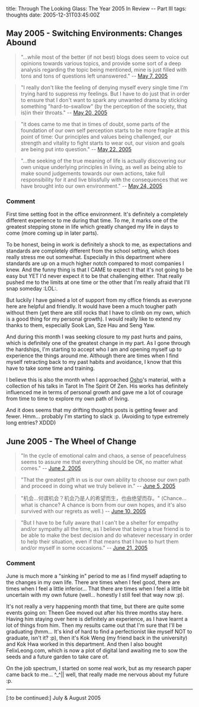 title: Through The Looking Glass: The Year 2005 In Review -- Part III
tags: thoughts
date: 2005-12-31T03:45:00Z

## May 2005 - Switching Environments: Changes Abound

> "…while most of the better (if not best) blogs does seem to voice out opinions towards various topics, and provide some sort of a deep analysis regarding the topic being mentioned, mine is just filled with tons and tons of questions left unanswered."
> -- [May 7, 2005]({filename}/blog/2005/putting-social-needs-into-retrospect.md)

> "I really don't like the feeling of denying myself every single time I'm trying hard to suppress my feelings. But I have to do just that in order to ensure that I don't want to spark any unwanted drama by sticking something "hard-to-swallow" (by the perception of the society, that is)in their throats."
> -- [May 20, 2005]({filename}/blog/2005/todays-drifting-thoughts-when-matters-tend-to-screw-your-mind-up.md)

> "it does came to me that in times of doubt, some parts of the foundation of our own self perception starts to be more fragile at this point of time: Our principles and values being challenged, our strength and vitality to fight starts to wear out, our vision and goals are being put into question."
> -- [May 22, 2005]({filename}/blog/2005/todays-drifting-thoughts-the-continuation-of-the-question.md)

> "…the seeking of the true meaning of life is actually discovering our own unique underlying principles in living, as well as being able to make sound judgements towards our own actions, take full responsibility for it and live blissfully with the consequences that we have brought into our own environment."
> -- [May 24, 2005]({filename}/blog/2005/todays-short-drifting-thought-regarding-judgement.md)

### Comment

First time setting foot in the office environment. It's definitely a completely different experience to me during that time. To me, it marks one of the greatest stepping stone in life which greatly changed my life in days to come (more coming up in later parts).

To be honest, being in work is definitely a shock to me, as expectations and standards are completely different from the school setting, which does really stress me out somewhat. Especially in this department where standards are up on a much higher notch compared to most companies I knew. And the funny thing is that I CAME to expect it that it's not going to be easy but YET I'd never expect it to be that challenging either. That really pushed me to the limits at one time or the other that I'm really afraid that I'll snap someday :LOL:.

But luckily I have gained a lot of support from my office friends as everyone here are helpful and friendly. It would have been a much tougher path without them (yet there are still rocks that I have to climb on my own, which is a good thing for my personal growth). I would really like to extend my thanks to them, especially Sook Lan, Sze Hau and Seng Yaw.

And during this month I was seeking closure to my past hurts and pains, which is definitely one of the greatest change in my part. As I gone through the hardships, I'm starting to accept who I am and opening myself up to experience the things around me. Although there are times when I find myself retracting back to my past habits and avoidance, I know that this have to take some time and training.

I believe this is also the month when I approached [Osho](http://www.osho.com/)'s material, with a collection of his talks in Tarot In The Spirit Of Zen. His works has definitely influenced me in terms of personal growth and gave me a lot of courage from time to time to explore my own path of living.

And it does seems that my drifting thoughts posts is getting fewer and fewer. Hmm… probably I'm starting to slack :p. (Avoiding to type extremely long entries? XDDD)

## June 2005 - The Wheel of Change

> "In the cycle of emotional calm and chaos, a sense of peacefulness seems to assure me that everything should be OK, no matter what comes."
> -- [June 2, 2005]({filename}/blog/2005/todays-short-drifting-thougt-change-or-is-it-change.md)

> "That the greatest gift in us is our own ability to choose our own path and proceed in doing what we truly believe in."
> -- [June 5, 2005]({filename}/blog/2005/todays-drifting-thoughts-of-life.md)

> "机会…何谓机会？机会乃是人的希望而生，也由绝望而存。" (Chance… what is chance? A chance is born from our own hopes, and it's also survived with our regrets as well.)
> -- [June 10, 2005]({filename}/blog/2005/todays-drifting-thoughts-chances.md)

> "But I have to be fully aware that I can't be a shelter for empathy and/or sympathy all the time, as I believe that being a true friend is to be able to make the best decision and do whatever necessary in order to help their situation, even if that means that I have to hurt them and/or myself in some occasions."
> -- [June 21, 2005]({filename}/blog/2005/todays-drifting-thoughts-when-communication-is-both-the-barrier-and-door-towards-understanding.md)

### Comment

June is much more a "sinking in" period to me as I find myself adapting to the changes in my own life. There are times when I feel good, there are times when I feel a little inferior… That there are times when I feel a little bit uncertain with my own future (well… honestly I still feel that way now :p).

It's not really a very happening month that time, but there are quite some events going on: Theen Gee moved out after his three months stay here. Having him staying over here is definitely an experience, as I have learnt a lot of things from him. Then my results came out that I'm sure that I'll be graduating (hmm… It's kind of hard to find a perfectionist like myself NOT to graduate, isn't it? :p), then it's Kok Weng (my friend back in the university) and Kok Hwa worked in this department. And then I also bought FelixLeong.com, which is now a plot of digital land awaiting me to sow the seeds and a future garden to take care of.

On the job spectrum, I started on some real work, but as my research paper came back to me… ^\_^|| well, that really made me nervous about my future :p.

---

[:to be continued:] July & August 2005
